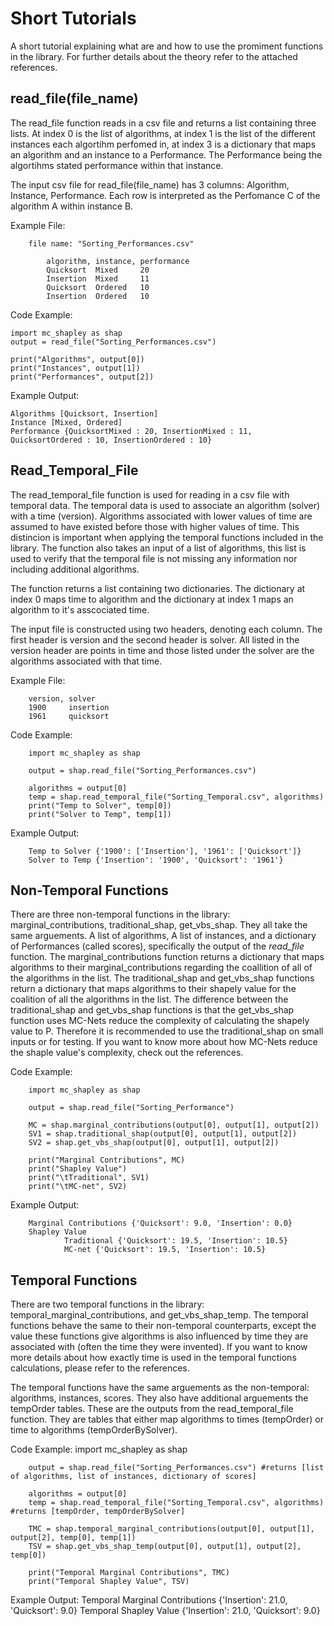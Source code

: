 # Short Tutorials

A short tutorial explaining what are and how to use the promiment functions in the library. For further details about the theory refer to the attached references. 

## read_file(file_name)

The read_file function reads in a csv file and returns a list containing three lists. At index 0 is the list of algorithms, at index 1 is the list of the different instances each algortihm perfomed in, at index 3 is a dictionary that maps an algorithm and an instance to a Performance. The Performance being the algortihms stated performance within that instance. 

The input csv file for read_file(file_name) has 3 columns: Algorithm, Instance, Performance. Each row is interpreted as the Perfomance C of the algorithm A within instance B. 

Example File: 


        file name: "Sorting_Performances.csv"

            algorithm, instance, performance
            Quicksort  Mixed     20
            Insertion  Mixed     11
            Quicksort  Ordered   10
            Insertion  Ordered   10


Code Example:

    import mc_shapley as shap
    output = read_file("Sorting_Performances.csv")

    print("Algorithms", output[0])
    print("Instances", output[1])
    print("Performances", output[2])
    


Example Output:

    
    Algorithms [Quicksort, Insertion]
    Instance [Mixed, Ordered]
    Performance {QuicksortMixed : 20, InsertionMixed : 11, QuicksortOrdered : 10, InsertionOrdered : 10}

## Read_Temporal_File

The read_temporal_file function is used for reading in a csv file with temporal data. The temporal data is used to associate an algorithm (solver) with a time (version). Algorithms associated with lower values of time are assumed to have existed before those with higher values of time. This distincion is important when applying the temporal functions included in the library. The function also takes an input of a list of algorithms, this list is used to verify that the temporal file is not missing any information nor including additional algorithms.

The function returns a list containing two dictionaries. The dictionary at index 0 maps time to algorithm and the dictionary at index 1 maps an algorithm to it's asscociated time. 

The input file is constructed using two headers, denoting each column. The first header is version and the second header is solver. All listed in the version header are points in time and those listed under the solver are the algorithms associated with that time. 

Example File: 

        version, solver
        1900     insertion
        1961     quicksort

Code Example:

        import mc_shapley as shap

        output = shap.read_file("Sorting_Performances.csv")

        algorithms = output[0]
        temp = shap.read_temporal_file("Sorting_Temporal.csv", algorithms)  
        print("Temp to Solver", temp[0])
        print("Solver to Temp", temp[1])

Example Output:

        Temp to Solver {'1900': ['Insertion'], '1961': ['Quicksort']}
        Solver to Temp {'Insertion': '1900', 'Quicksort': '1961'}

## Non-Temporal Functions

There are three non-temporal functions in the library: marginal_contributions, traditional_shap, get_vbs_shap. They all take the same arguements. A list of algorithms, A list of instances, and a dictionary of Performances (called scores), specifically the output of the *read_file* function. The marginal_contributions function returns a dictionary that maps algorithms to their marginal_contributions regarding the coallition of all of the algorithms in the list. The traditional_shap and get_vbs_shap functions return a dictionary that maps algorithms to their shapely value for the coalition of all the algorithms in the list. The difference between the traditional_shap and get_vbs_shap functions is that the get_vbs_shap function uses MC-Nets reduce the complexity of calculating the shapely value to P. Therefore it is recommended to use the traditional_shap on small inputs or for testing. If you want to know more about how MC-Nets reduce the shaple value's complexity, check out the references. 

Code Example: 

        import mc_shapley as shap

        output = shap.read_file("Sorting_Performance")

        MC = shap.marginal_contributions(output[0], output[1], output[2])
        SV1 = shap.traditional_shap(output[0], output[1], output[2])
        SV2 = shap.get_vbs_shap(output[0], output[1], output[2])

        print("Marginal Contributions", MC)
        print("Shapley Value")
        print("\tTraditional", SV1)
        print("\tMC-net", SV2)

Example Output:

        Marginal Contributions {'Quicksort': 9.0, 'Insertion': 0.0}
        Shapley Value
                Traditional {'Quicksort': 19.5, 'Insertion': 10.5}
                MC-net {'Quicksort': 19.5, 'Insertion': 10.5}

## Temporal Functions
There are two temporal functions in the library: temporal_marginal_contributions, and get_vbs_shap_temp. The temporal functions behave the same to their non-temporal counterparts, except the value these functions give algorithms is also influenced by time they are associated with (often the time they were invented). If you want to know more details about how exactly time is used in the temporal functions calculations, please refer to the references. 

The temporal functions have the same arguements as the non-temporal: algorithms, instances, scores. They also have additional arguements the tempOrder tables. These are the outputs from the read_temporal_file function. They are tables that either map algorithms to times (tempOrder) or time to algorithms (tempOrderBySolver). 

Code Example: 
        import mc_shapley as shap

        output = shap.read_file("Sorting_Performances.csv") #returns [list of algorithms, list of instances, dictionary of scores]
        
        algorithms = output[0]
        temp = shap.read_temporal_file("Sorting_Temporal.csv", algorithms) #returns [tempOrder, tempOrderBySolver]

        TMC = shap.temporal_marginal_contributions(output[0], output[1], output[2], temp[0], temp[1])
        TSV = shap.get_vbs_shap_temp(output[0], output[1], output[2], temp[0])

        print("Temporal Marginal Contributions", TMC)
        print("Temporal Shapley Value", TSV)

Example Output: 
        Temporal Marginal Contributions {'Insertion': 21.0, 'Quicksort': 9.0}
        Temporal Shapley Value {'Insertion': 21.0, 'Quicksort': 9.0}
